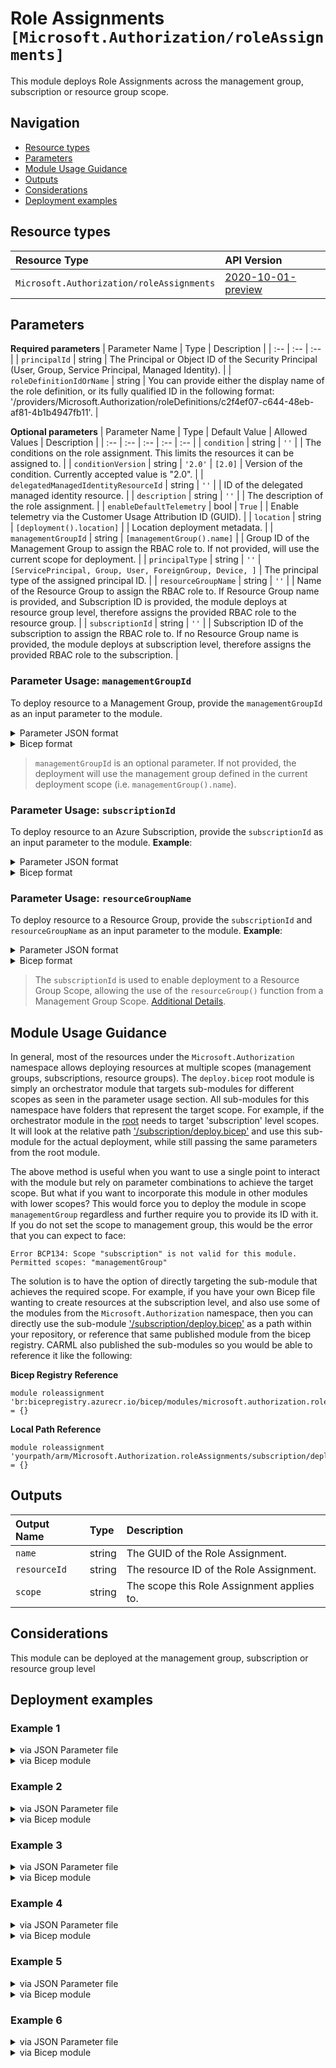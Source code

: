 # Role Assignments `[Microsoft.Authorization/roleAssignments]`

This module deploys Role Assignments across the management group, subscription or resource group scope.

## Navigation

- [Resource types](#Resource-types)
- [Parameters](#Parameters)
- [Module Usage Guidance](#Module-Usage-Guidance)
- [Outputs](#Outputs)
- [Considerations](#Considerations)
- [Deployment examples](#Deployment-examples)

## Resource types

| Resource Type                             | API Version                                                                                                                       |
| :---------------------------------------- | :-------------------------------------------------------------------------------------------------------------------------------- |
| `Microsoft.Authorization/roleAssignments` | [2020-10-01-preview](https://docs.microsoft.com/en-us/azure/templates/Microsoft.Authorization/2020-10-01-preview/roleAssignments) |

## Parameters

**Required parameters**
| Parameter Name | Type | Description |
| :-- | :-- | :-- |
| `principalId` | string | The Principal or Object ID of the Security Principal (User, Group, Service Principal, Managed Identity). |
| `roleDefinitionIdOrName` | string | You can provide either the display name of the role definition, or its fully qualified ID in the following format: '/providers/Microsoft.Authorization/roleDefinitions/c2f4ef07-c644-48eb-af81-4b1b4947fb11'. |

**Optional parameters**
| Parameter Name | Type | Default Value | Allowed Values | Description |
| :-- | :-- | :-- | :-- | :-- |
| `condition` | string | `''` | | The conditions on the role assignment. This limits the resources it can be assigned to. |
| `conditionVersion` | string | `'2.0'` | `[2.0]` | Version of the condition. Currently accepted value is "2.0". |
| `delegatedManagedIdentityResourceId` | string | `''` | | ID of the delegated managed identity resource. |
| `description` | string | `''` | | The description of the role assignment. |
| `enableDefaultTelemetry` | bool | `True` | | Enable telemetry via the Customer Usage Attribution ID (GUID). |
| `location` | string | `[deployment().location]` | | Location deployment metadata. |
| `managementGroupId` | string | `[managementGroup().name]` | | Group ID of the Management Group to assign the RBAC role to. If not provided, will use the current scope for deployment. |
| `principalType` | string | `''` | `[ServicePrincipal, Group, User, ForeignGroup, Device, ]` | The principal type of the assigned principal ID. |
| `resourceGroupName` | string | `''` | | Name of the Resource Group to assign the RBAC role to. If Resource Group name is provided, and Subscription ID is provided, the module deploys at resource group level, therefore assigns the provided RBAC role to the resource group. |
| `subscriptionId` | string | `''` | | Subscription ID of the subscription to assign the RBAC role to. If no Resource Group name is provided, the module deploys at subscription level, therefore assigns the provided RBAC role to the subscription. |

### Parameter Usage: `managementGroupId`

To deploy resource to a Management Group, provide the `managementGroupId` as an input parameter to the module.

<details>

<summary>Parameter JSON format</summary>

```json
"managementGroupId": {
    "value": "contoso-group"
}
```

</details>

<details>

<summary>Bicep format</summary>

```bicep
managementGroupId: 'contoso-group'
```

</details>
<p>

> `managementGroupId` is an optional parameter. If not provided, the deployment will use the management group defined in the current deployment scope (i.e. `managementGroup().name`).

### Parameter Usage: `subscriptionId`

To deploy resource to an Azure Subscription, provide the `subscriptionId` as an input parameter to the module. **Example**:

<details>

<summary>Parameter JSON format</summary>

```json
"subscriptionId": {
    "value": "12345678-b049-471c-95af-123456789012"
}
```

</details>

<details>

<summary>Bicep format</summary>

```bicep
subscriptionId: '12345678-b049-471c-95af-123456789012'
```

</details>
<p>

### Parameter Usage: `resourceGroupName`

To deploy resource to a Resource Group, provide the `subscriptionId` and `resourceGroupName` as an input parameter to the module. **Example**:

<details>

<summary>Parameter JSON format</summary>

```json
"subscriptionId": {
    "value": "12345678-b049-471c-95af-123456789012"
},
"resourceGroupName": {
    "value": "target-resourceGroup"
}
```

</details>

<details>

<summary>Bicep format</summary>

```bicep
subscriptionId: '12345678-b049-471c-95af-123456789012'
resourceGroupName: 'target-resourceGroup'
```

</details>
<p>

> The `subscriptionId` is used to enable deployment to a Resource Group Scope, allowing the use of the `resourceGroup()` function from a Management Group Scope. [Additional Details](https://github.com/Azure/bicep/pull/1420).

## Module Usage Guidance

In general, most of the resources under the `Microsoft.Authorization` namespace allows deploying resources at multiple scopes (management groups, subscriptions, resource groups). The `deploy.bicep` root module is simply an orchestrator module that targets sub-modules for different scopes as seen in the parameter usage section. All sub-modules for this namespace have folders that represent the target scope. For example, if the orchestrator module in the [root](deploy.bicep) needs to target 'subscription' level scopes. It will look at the relative path ['/subscription/deploy.bicep'](./subscription/deploy.bicep) and use this sub-module for the actual deployment, while still passing the same parameters from the root module.

The above method is useful when you want to use a single point to interact with the module but rely on parameter combinations to achieve the target scope. But what if you want to incorporate this module in other modules with lower scopes? This would force you to deploy the module in scope `managementGroup` regardless and further require you to provide its ID with it. If you do not set the scope to management group, this would be the error that you can expect to face:

```bicep
Error BCP134: Scope "subscription" is not valid for this module. Permitted scopes: "managementGroup"
```

The solution is to have the option of directly targeting the sub-module that achieves the required scope. For example, if you have your own Bicep file wanting to create resources at the subscription level, and also use some of the modules from the `Microsoft.Authorization` namespace, then you can directly use the sub-module ['/subscription/deploy.bicep'](./subscription/deploy.bicep) as a path within your repository, or reference that same published module from the bicep registry. CARML also published the sub-modules so you would be able to reference it like the following:

**Bicep Registry Reference**

```bicep
module roleassignment 'br:bicepregistry.azurecr.io/bicep/modules/microsoft.authorization.roleassignments.subscription:version' = {}
```

**Local Path Reference**

```bicep
module roleassignment 'yourpath/arm/Microsoft.Authorization.roleAssignments/subscription/deploy.bicep' = {}
```

## Outputs

| Output Name  | Type   | Description                                |
| :----------- | :----- | :----------------------------------------- |
| `name`       | string | The GUID of the Role Assignment.           |
| `resourceId` | string | The resource ID of the Role Assignment.    |
| `scope`      | string | The scope this Role Assignment applies to. |

## Considerations

This module can be deployed at the management group, subscription or resource group level

## Deployment examples

<h3>Example 1</h3>

<details>

<summary>via JSON Parameter file</summary>

```json
{
  "$schema": "https://schema.management.azure.com/schemas/2019-04-01/deploymentParameters.json#",
  "contentVersion": "1.0.0.0",
  "parameters": {
    "roleDefinitionIdOrName": {
      "value": "Storage Queue Data Reader"
    },
    "principalId": {
      "value": "<<deploymentSpId>>"
    }
  }
}
```

</details>

<details>

<summary>via Bicep module</summary>

```bicep
module roleAssignments './Microsoft.Authorization/roleAssignments/deploy.bicep' = {
  name: '${uniqueString(deployment().name)}-roleAssignments'
  params: {
    roleDefinitionIdOrName: 'Storage Queue Data Reader'
    principalId: '<<deploymentSpId>>'
  }
}
```

</details>
<p>

<h3>Example 2</h3>

<details>

<summary>via JSON Parameter file</summary>

```json
{
  "$schema": "https://schema.management.azure.com/schemas/2019-04-01/deploymentParameters.json#",
  "contentVersion": "1.0.0.0",
  "parameters": {
    "roleDefinitionIdOrName": {
      "value": "Backup Reader"
    },
    "description": {
      "value": "Role Assignment (management group scope)"
    },
    "principalId": {
      "value": "<<deploymentSpId>>"
    },
    "principalType": {
      "value": "ServicePrincipal"
    },
    "managementGroupId": {
      "value": "<<managementGroupId>>"
    }
  }
}
```

</details>

<details>

<summary>via Bicep module</summary>

```bicep
module roleAssignments './Microsoft.Authorization/roleAssignments/deploy.bicep' = {
  name: '${uniqueString(deployment().name)}-roleAssignments'
  params: {
    roleDefinitionIdOrName: 'Backup Reader'
    description: 'Role Assignment (management group scope)'
    principalId: '<<deploymentSpId>>'
    principalType: 'ServicePrincipal'
    managementGroupId: '<<managementGroupId>>'
  }
}
```

</details>
<p>

<h3>Example 3</h3>

<details>

<summary>via JSON Parameter file</summary>

```json
{
  "$schema": "https://schema.management.azure.com/schemas/2019-04-01/deploymentParameters.json#",
  "contentVersion": "1.0.0.0",
  "parameters": {
    "roleDefinitionIdOrName": {
      "value": "Storage Queue Data Reader"
    },
    "principalId": {
      "value": "<<deploymentSpId>>"
    },
    "subscriptionId": {
      "value": "<<subscriptionId>>"
    },
    "resourceGroupName": {
      "value": "<<resourceGroupName>>"
    }
  }
}
```

</details>

<details>

<summary>via Bicep module</summary>

```bicep
module roleAssignments './Microsoft.Authorization/roleAssignments/deploy.bicep' = {
  name: '${uniqueString(deployment().name)}-roleAssignments'
  params: {
    roleDefinitionIdOrName: 'Storage Queue Data Reader'
    principalId: '<<deploymentSpId>>'
    subscriptionId: '<<subscriptionId>>'
    resourceGroupName: '<<resourceGroupName>>'
  }
}
```

</details>
<p>

<h3>Example 4</h3>

<details>

<summary>via JSON Parameter file</summary>

```json
{
  "$schema": "https://schema.management.azure.com/schemas/2019-04-01/deploymentParameters.json#",
  "contentVersion": "1.0.0.0",
  "parameters": {
    "roleDefinitionIdOrName": {
      "value": "Backup Reader"
    },
    "description": {
      "value": "Role Assignment (resource group scope)"
    },
    "principalId": {
      "value": "<<deploymentSpId>>"
    },
    "principalType": {
      "value": "ServicePrincipal"
    },
    "subscriptionId": {
      "value": "<<subscriptionId>>"
    },
    "resourceGroupName": {
      "value": "<<resourceGroupName>>"
    }
  }
}
```

</details>

<details>

<summary>via Bicep module</summary>

```bicep
module roleAssignments './Microsoft.Authorization/roleAssignments/deploy.bicep' = {
  name: '${uniqueString(deployment().name)}-roleAssignments'
  params: {
    roleDefinitionIdOrName: 'Backup Reader'
    description: 'Role Assignment (resource group scope)'
    principalId: '<<deploymentSpId>>'
    principalType: 'ServicePrincipal'
    subscriptionId: '<<subscriptionId>>'
    resourceGroupName: '<<resourceGroupName>>'
  }
}
```

</details>
<p>

<h3>Example 5</h3>

<details>

<summary>via JSON Parameter file</summary>

```json
{
  "$schema": "https://schema.management.azure.com/schemas/2019-04-01/deploymentParameters.json#",
  "contentVersion": "1.0.0.0",
  "parameters": {
    "roleDefinitionIdOrName": {
      "value": "Storage Queue Data Reader"
    },
    "principalId": {
      "value": "<<deploymentSpId>>"
    },
    "subscriptionId": {
      "value": "<<subscriptionId>>"
    }
  }
}
```

</details>

<details>

<summary>via Bicep module</summary>

```bicep
module roleAssignments './Microsoft.Authorization/roleAssignments/deploy.bicep' = {
  name: '${uniqueString(deployment().name)}-roleAssignments'
  params: {
    roleDefinitionIdOrName: 'Storage Queue Data Reader'
    principalId: '<<deploymentSpId>>'
    subscriptionId: '<<subscriptionId>>'
  }
}
```

</details>
<p>

<h3>Example 6</h3>

<details>

<summary>via JSON Parameter file</summary>

```json
{
  "$schema": "https://schema.management.azure.com/schemas/2019-04-01/deploymentParameters.json#",
  "contentVersion": "1.0.0.0",
  "parameters": {
    "roleDefinitionIdOrName": {
      "value": "Backup Reader"
    },
    "description": {
      "value": "Role Assignment (subscription scope)"
    },
    "principalId": {
      "value": "<<deploymentSpId>>"
    },
    "principalType": {
      "value": "ServicePrincipal"
    },
    "subscriptionId": {
      "value": "<<subscriptionId>>"
    }
  }
}
```

</details>

<details>

<summary>via Bicep module</summary>

```bicep
module roleAssignments './Microsoft.Authorization/roleAssignments/deploy.bicep' = {
  name: '${uniqueString(deployment().name)}-roleAssignments'
  params: {
    roleDefinitionIdOrName: 'Backup Reader'
    description: 'Role Assignment (subscription scope)'
    principalId: '<<deploymentSpId>>'
    principalType: 'ServicePrincipal'
    subscriptionId: '<<subscriptionId>>'
  }
}
```

</details>
<p>
